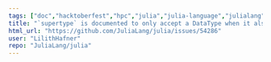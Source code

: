 ```yaml
---
tags: ["doc","hacktoberfest","hpc","julia","julia-language","julialang","machine-learning","numerical","programming-language","science","scientific"]
title: "`supertype` is documented to only accept a DataType when it also accepts other types"
html_url: "https://github.com/JuliaLang/julia/issues/54286"
user: "LilithHafner"
repo: "JuliaLang/julia"
---
```



